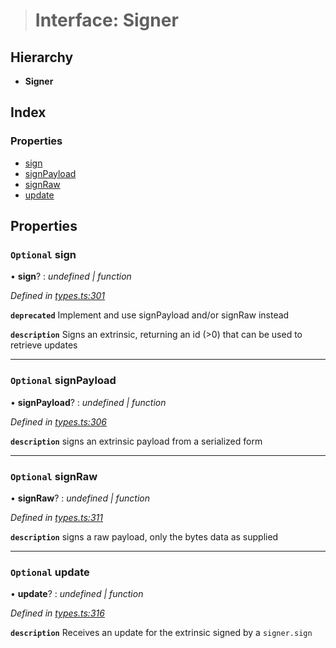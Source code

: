 > # Interface: Signer

## Hierarchy

* **Signer**

## Index

### Properties

* [sign](_types_.signer.md#optional-sign)
* [signPayload](_types_.signer.md#optional-signpayload)
* [signRaw](_types_.signer.md#optional-signraw)
* [update](_types_.signer.md#optional-update)

## Properties

### `Optional` sign

• **sign**? : *undefined | function*

*Defined in [types.ts:301](https://github.com/polkadot-js/api/blob/8922bbf/packages/api/src/types.ts#L301)*

**`deprecated`** Implement and use signPayload and/or signRaw instead

**`description`** Signs an extrinsic, returning an id (>0) that can be used to retrieve updates

___

### `Optional` signPayload

• **signPayload**? : *undefined | function*

*Defined in [types.ts:306](https://github.com/polkadot-js/api/blob/8922bbf/packages/api/src/types.ts#L306)*

**`description`** signs an extrinsic payload from a serialized form

___

### `Optional` signRaw

• **signRaw**? : *undefined | function*

*Defined in [types.ts:311](https://github.com/polkadot-js/api/blob/8922bbf/packages/api/src/types.ts#L311)*

**`description`** signs a raw payload, only the bytes data as supplied

___

### `Optional` update

• **update**? : *undefined | function*

*Defined in [types.ts:316](https://github.com/polkadot-js/api/blob/8922bbf/packages/api/src/types.ts#L316)*

**`description`** Receives an update for the extrinsic signed by a `signer.sign`